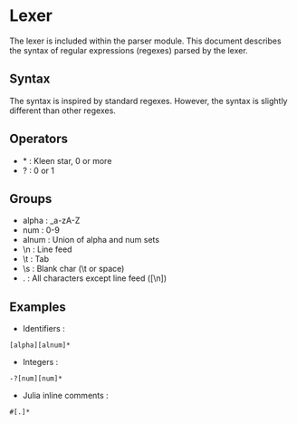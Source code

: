 # Lexer
The lexer is included within the parser module.
This document describes the syntax of regular expressions (regexes)
parsed by the lexer.

## Syntax
The syntax is inspired by standard regexes.
However, the syntax is slightly different than other regexes.


## Operators
- <state>\* : Kleen star, 0 or more <state>
- <state>? : 0 or 1 <state>

## Groups
- alpha : \_a-zA-Z
- num : 0-9
- alnum : Union of alpha and num sets
- \n : Line feed
- \t : Tab
- \s : Blank char (\t or space)
- . : All characters except line feed ([\n])

## Examples
- Identifiers :
```
[alpha][alnum]*
```
- Integers :
```
-?[num][num]*
```
- Julia inline comments :
```
#[.]*
```
